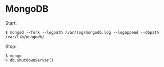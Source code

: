 # MongoDB

Start:

    $ mongod --fork --logpath /var/log/mongodb.log --logappend --dbpath /var/lib/mongodb/

Stop:

    $ mongo
    > db.shutdownServer()
